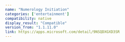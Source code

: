 ```yaml
---
name: "Numerology Initiation"
categories: ['entertainment']
compatibility: native
display_result: "Compatible"
version_from: "1.1.11.0"
link: https://apps.microsoft.com/detail/9NSQDXGXD3SR
---
```

